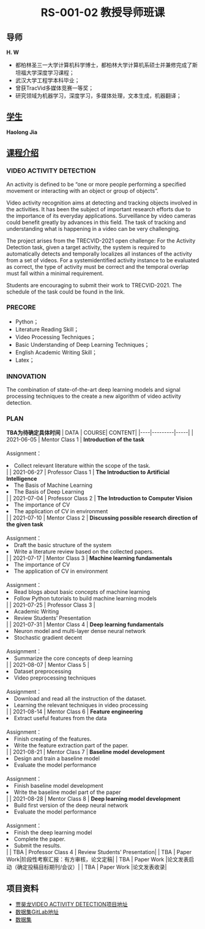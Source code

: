 # <center>RS-001-02 教授导师班课</center>

## 导师
**H. W**
- 都柏林圣三一大学计算机科学博士，都柏林大学计算机系硕士并兼修完成了斯坦福大学深度学习课程；
- 武汉大学工程学本科毕业；
- 曾获TracVid多媒体竞赛一等奖；
- 研究领域为机器学习，深度学习，多媒体处理，文本生成，机器翻译；

## <a href="">学生</a>
**Haolong Jia**



## <a href="https://github.com/RS-001-02/RM-1091-Dr.Wu/blob/main/%E6%9C%89%E6%96%B9-%E7%A7%91%E7%A0%94%E7%AB%9E%E8%B5%9B%E5%9F%B9%E5%85%BB%E6%96%B9%E6%A1%88-%E4%B8%93%E4%B8%BA%E8%AE%A1%E7%AE%97%E6%9C%BA%E7%A0%94%E8%AE%A8%E7%8F%AD%20%E8%B4%BE%E6%98%8A%E9%BE%99%E8%AE%BE%E8%AE%A1.pdf">课程介绍</a>
### VIDEO ACTIVITY DETECTION
An activity is defined to be “one or more people performing a specified movement or interacting with an object or group of objects”.

Video activity recognition aims at detecting and tracking objects involved in the activities. It has been the subject of important research efforts due to the importance
of its everyday applications. Surveillance by video cameras could benefit greatly by advances in this field. The task of tracking and understanding what is happening in a
video can be very challenging.

The project arises from the TRECVID-2021 open challenge: For the Activity Detection task, given a target activity, the system is required to automatically detects and
temporally localizes all instances of the activity from a set of videos. For a systemidentified activity instance to be evaluated as correct, the type of activity must be
correct and the temporal overlap must fall within a minimal requirement. 

Students are encouraging to submit their work to TRECVID-2021. The schedule of the task could be found in the link.

### PRECORE
- Python；
- Literature Reading Skill；
- Video Processing Techniques；
- Basic Understanding of Deep Learning Techniques；
- English Academic Writing Skill；
- Latex；

### INNOVATION
The combination of state-of-the-art deep learning models and signal processing techniques to the create a new algorithm of video activity detection.

### PLAN
**TBA为待确定具体时间**
| DATA | COURSE| CONTENT| 
|----|---------|-----|
| 2021-06-05  | Mentor Class 1 | **Introduction of the task**  <br><br>Assignment：<li>Collect relevant literature within the scope of the task.</li> |
| 2021-06-27  | Professor Class 1 | **The Introduction to Artificial Intelligence** <br><li>The Basis of Machine Learning</li><li>The Basis of Deep Learning</li> |
| 2021-07-04  | Professor Class 2 | **The Introduction to Computer Vision** <br><li>The importance of CV</li><li>The application of CV in environment</li> |
| 2021-07-10  | Mentor Class 2 | **Discussing possible research direction of the given task** <br><br>Assignment：<li>Draft the basic structure of the system</li><li>Write a literature review based on the collected papers.</li> |
| 2021-07-17  | Mentor Class 3 | **Machine learning fundamentals** <br><li>The importance of CV</li><li>The application of CV in environment</li> <br>Assignment：<li>Read blogs about basic concepts of machine learning</li><li>Follow Python tutorials to build machine learning models</li>|
| 2021-07-25  | Professor Class 3 | <li>Academic Writing</li><li>Review Students’ Presentation</li> |
| 2021-07-31  | Mentor Class 4 |  **Deep learning fundamentals** <br><li>Neuron model and multi-layer dense neural network</li><li>Stochastic gradient decent</li> <br>Assignment： <li>Summarize the core concepts of deep learning</li> |
| 2021-08-07  | Mentor Class 5 | <li>Dataset preprocessing</li><li>Video preprocessing techniques</li> <br>Assignment： <li>Download and read all the instruction of the dataset.</li> <li>Learning the relevant techniques in video processing</li> |
| 2021-08-14  | Mentor Class 6 | **Feature engineering** <li>Extract useful features from the data</li><br>Assignment：<li>Finish creating of the features.</li>  <li>Write the feature extraction part of the paper.</li>|
| 2021-08-21  | Mentor Class 7 | **Baseline model development**<li>Design and train a baseline model</li><li>Evaluate the model performance</li> <br>Assignment： <li>Finish baseline model development</li> <li>Write the baseline model part of the paper</li> |
| 2021-08-28  | Mentor Class 8 | **Deep learning model development**<li>Build first version of the deep neural network</li><li>Evaluate the model performance</li> <br>Assignment： <li>Finish the deep learning model</li> <li>Complete the paper.</li> <li>Submit the results.</li>|
| TBA  | Professor Class 4 | Review Students’ Presentation|
| TBA  | Paper Work|阶段性考察汇报：有方审核，论文定稿|
| TBA  | Paper Work |论文发表启动（确定投稿目标期刊/会议）|
| TBA  | Paper Work |论文发表收录|

## 项目资料
- <a href="https://dqwang.link/haolongjia">贾昊龙VIDEO ACTIVITY DETECTION项目地址</a>
- <a href="https://gitlab.kitware.com/actev/actev-data-repo">数据集GitLab地址</a>
- <a href="https://data.kitware.com/#collection/56f56db28d777f753209ba9f/folder/56f581ce8d777f753209ca43">数据集</a>



